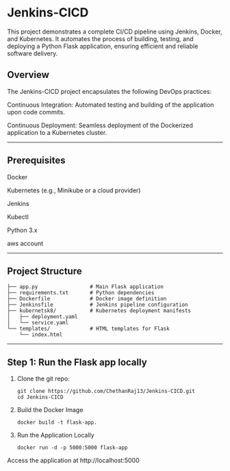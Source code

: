 # Jenkins-CICD
This project demonstrates a complete CI/CD pipeline using Jenkins, Docker, and Kubernetes. It automates the process of building, testing, and deploying a Python Flask application, ensuring efficient and reliable software delivery.​

## Overview

The Jenkins-CICD project encapsulates the following DevOps practices:​

Continuous Integration: Automated testing and building of the application upon code commits.

Continuous Deployment: Seamless deployment of the Dockerized application to a Kubernetes cluster.

_____________________________________________________________________________________________________________________
## Prerequisites

Docker

Kubernetes (e.g., Minikube or a cloud provider)

Jenkins

Kubectl

Python 3.x​

aws account
_____________________________________________________________________________________________________
## Project Structure
```
├── app.py                 # Main Flask application
├── requirements.txt       # Python dependencies
├── Dockerfile             # Docker image definition
├── Jenkinsfile            # Jenkins pipeline configuration
├── kubernetsk8/           # Kubernetes deployment manifests
│   ├── deployment.yaml
│   └── service.yaml
└── templates/             # HTML templates for Flask
    └── index.html
```
_______________________________________________________________________________________________________

## Step 1: Run the Flask app locally

1. Clone the git repo:
   ```
   git clone https://github.com/ChethanRaj13/Jenkins-CICD.git
   cd Jenkins-CICD
   ```
2. Build the Docker Image
   ```
   docker build -t flask-app.
   ```
3. Run the Application Locally
   ```
   docker run -d -p 5000:5000 flask-app
   ```
Access the application at http://localhost:5000



